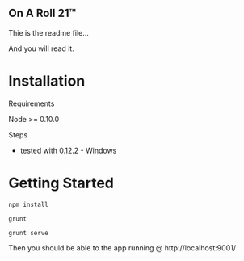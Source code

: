 ## On A Roll 21™ ##

Thie is the readme file...

And you will read it.


# Installation #

Requirements

Node >= 0.10.0

Steps 
 - tested with 0.12.2 - Windows

# Getting Started #

```
npm install
```

```
grunt
```

```
grunt serve
```

Then you should be able to the app running @ http://localhost:9001/